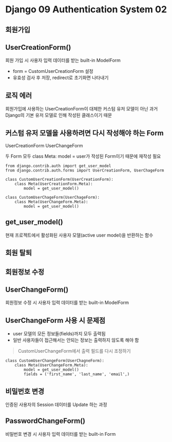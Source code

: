 # Django 09 Authentication System 02

## 회원가입

UserCreationForm()
-
회원 가입 시 사용자 입력 데이터를 받는 built-in ModelForm

- form = CustomUserCreationForm 설정
- 유효성 검사 후 저장, redirect로 초기화면 나타내기

로직 에러
-
회원가입에 사용하는 UserCreationForm이 대체한 커스텀 유저 모델이 아닌 과거 Django의 기본 유저 모델로 인해 작성된 클래스이기 때문

커스텀 유저 모델을 사용하려면 다시 작성해야 하는 Form
-
UserCreationForm    UserChangeForm

두 Form 모두 class Meta: model = user가 작성된 Form이기 때문에 재작성 필요

```
from django.contrib.auth import get_user_model
from django.contrib.auth.forms import UserCreationForm, UserChageForm

class CustomUserCreationForm(UserCreationForm):
    class Meta(UserCreationForm.Meta):
        model = get_user_model()

class CustomUserChageForm(UserChageForm):
    class Meta(UserChangeForm.Meta):
        model = get_user_model()

```

get_user_model()
-
현재 프로젝트에서 활성화된 사용자 모델(active user model)을 반환하는 함수


회원 탈퇴
-


회원정보 수정
-
UserChangeForm()
- 
회원정보 수정 시 사용자 입력 데이터를 받는 built-in ModelForm

UserChangeForm 사용 시 문제점
-
- user 모델의 모든 정보들(fields)까지 모두 출력됨
- 일반 사용자들이 접근해서는 안되는 정보는 출력하지 않도록 해야 함

> CustomUserChangeForm에서 출력 필드를 다시 조정하기

```
class CustomUserChangeForm(UserChagneForm):
    class Meta(UserChangeForm.Meta):
        model = get_user_model()
        fields = ('first_name', 'last_name', 'email',)
```

비밀번호 변경
-
인증된 사용자의 Session 데이터를 Update 하는 과정

PasswordChangeForm()
- 
비밀번호 변경 시 사용자 입력 데이터를 받는 built-in Form

